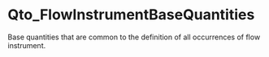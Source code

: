 # Qto_FlowInstrumentBaseQuantities

Base quantities that are common to the definition of all occurrences of flow instrument.<!-- end of definition -->
